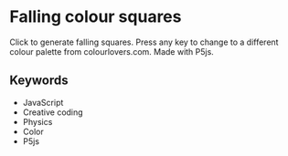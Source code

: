 # Falling colour squares

Click to generate falling squares. Press any key to change to a different colour palette from colourlovers.com. Made with P5js.

## Keywords

- JavaScript
- Creative coding
- Physics
- Color
- P5js
